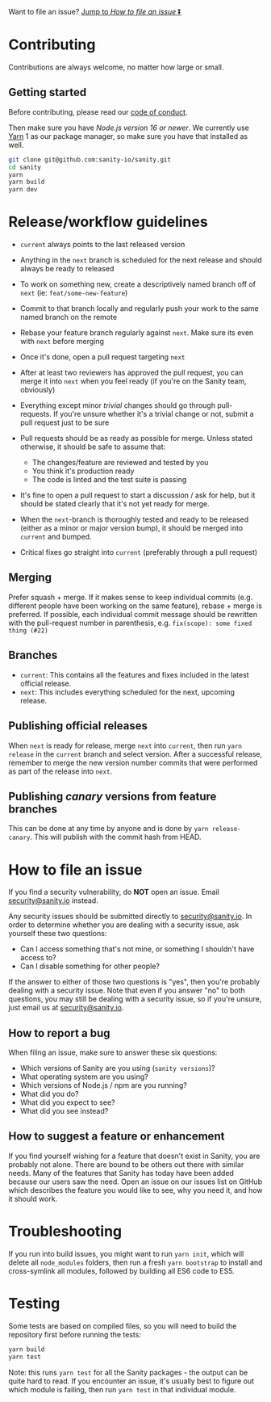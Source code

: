 Want to file an issue? [Jump to _How to file an issue_ ⏬](#how-to-file-an-issue)

# Contributing

Contributions are always welcome, no matter how large or small.

## Getting started

Before contributing, please read our [code of conduct](https://github.com/sanity-io/sanity/blob/current/CODE_OF_CONDUCT.md).

Then make sure you have _Node.js version 16 or newer_. We currently use [Yarn](https://classic.yarnpkg.com/en/docs/install) 1 as our package manager, so make sure you have that installed as well.

```sh
git clone git@github.com:sanity-io/sanity.git
cd sanity
yarn
yarn build
yarn dev
```

# Release/workflow guidelines

- `current` always points to the last released version
- Anything in the `next` branch is scheduled for the next release and should always be ready to released
- To work on something new, create a descriptively named branch off of `next` (ie: `feat/some-new-feature`)
- Commit to that branch locally and regularly push your work to the same named branch on the remote
- Rebase your feature branch regularly against `next`. Make sure its even with `next` before merging
- Once it's done, open a pull request targeting `next`
- After at least two reviewers has approved the pull request, you can merge it into `next` when you feel ready (if you're on the Sanity team, obviously)
- Everything except minor _trivial_ changes should go through pull-requests. If you're unsure whether it's a trivial change or not, submit a pull request just to be sure
- Pull requests should be as ready as possible for merge. Unless stated otherwise, it should be safe to assume that:

  - The changes/feature are reviewed and tested by you
  - You think it's production ready
  - The code is linted and the test suite is passing

- It's fine to open a pull request to start a discussion / ask for help, but it should be stated clearly that it's not yet ready for merge.
- When the `next`-branch is thoroughly tested and ready to be released (either as a minor or major version bump), it should be merged into `current` and bumped.
- Critical fixes go straight into `current` (preferably through a pull request)

## Merging

Prefer squash + merge. If it makes sense to keep individual commits (e.g. different people have been working on the same feature), rebase + merge is preferred. If possible, each individual commit message should be rewritten with the pull-request number in parenthesis, e.g. `fix(scope): some fixed thing (#22)`

## Branches

- `current`: This contains all the features and fixes included in the latest official release.
- `next`: This includes everything scheduled for the next, upcoming release.

## Publishing official releases

When `next` is ready for release, merge `next` into `current`, then run `yarn release` in the `current` branch and select version. After a successful release, remember to merge the new version number commits that were performed as part of the release into `next`.

## Publishing _canary_ versions from feature branches

This can be done at any time by anyone and is done by `yarn release-canary`. This will publish with the commit hash from HEAD.

# How to file an issue

If you find a security vulnerability, do **NOT** open an issue. Email security@sanity.io instead.

Any security issues should be submitted directly to security@sanity.io. In order to determine whether you are dealing with a security issue, ask yourself these two questions:

- Can I access something that's not mine, or something I shouldn't have access to?
- Can I disable something for other people?

If the answer to either of those two questions is "yes", then you're probably dealing with a security issue. Note that even if you answer "no" to both questions, you may still be dealing with a security issue, so if you're unsure, just email us at security@sanity.io.

## How to report a bug

When filing an issue, make sure to answer these six questions:

- Which versions of Sanity are you using (`sanity versions`)?
- What operating system are you using?
- Which versions of Node.js / npm are you running?
- What did you do?
- What did you expect to see?
- What did you see instead?

## How to suggest a feature or enhancement

If you find yourself wishing for a feature that doesn't exist in Sanity, you are probably not alone. There are bound to be others out there with similar needs. Many of the features that Sanity has today have been added because our users saw the need. Open an issue on our issues list on GitHub which describes the feature you would like to see, why you need it, and how it should work.

# Troubleshooting

If you run into build issues, you might want to run `yarn init`, which will delete all `node_modules` folders, then run a fresh `yarn bootstrap` to install and cross-symlink all modules, followed by building all ES6 code to ES5.

# Testing

Some tests are based on compiled files, so you will need to build the repository first before running the tests:

```sh
yarn build
yarn test
```

Note: this runs `yarn test` for all the Sanity packages - the output can be quite hard to read. If you encounter an issue, it's usually best to figure out which module is failing, then run `yarn test` in that individual module.
